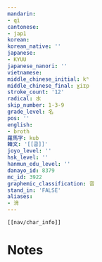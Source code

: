 ```yaml
---
mandarin:
- qì
cantonese:
- jap1
korean:
korean_native: ''
japanese:
- KYUU
japanese_nanori: ''
vietnamese:
middle_chinese_initial: kʰ
middle_chinese_final: ɣiɪp
stroke_count: '12'
radical: 水
skip_number: 1-3-9
grade_level: 名
pos: ''
english:
- broth
羅馬字: kub
韓文: '[[쿱]]'
joyo_level: ''
hsk_level: ''
hanmun_edu_level: ''
danayo_id: 8379
mc_id: 3922
graphemic_classification: 音
stand_in: 'FALSE'
aliases:
- 湇
---
```

```meta-bind-embed
[[nav/char_info]]
```

# Notes
